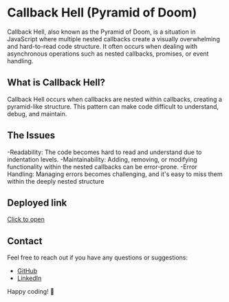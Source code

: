 # Callback Hell (Pyramid of Doom)

Callback Hell, also known as the Pyramid of Doom, is a situation in JavaScript where multiple nested callbacks create a visually overwhelming and hard-to-read code structure. It often occurs when dealing with asynchronous operations such as nested callbacks, promises, or event handling.

## What is Callback Hell?

Callback Hell occurs when callbacks are nested within callbacks, creating a pyramid-like structure. This pattern can make code difficult to understand, debug, and maintain.

## The Issues
-Readability: The code becomes hard to read and understand due to indentation levels.
-Maintainability: Adding, removing, or modifying functionality within the nested callbacks can be error-prone.
-Error Handling: Managing errors becomes challenging, and it's easy to miss them within the deeply nested structure

## Deployed link
[Click to open](https://resonant-manatee-08d848.netlify.app/)

## Contact

Feel free to reach out if you have any questions or suggestions:

- [GitHub](https://github.com/Suryaprakash-G26)
- [LinkedIn](https://www.linkedin.com/in/surya-prakash-6b2914191/)

Happy coding! 🚀
